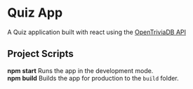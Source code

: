 # Quiz App
A Quiz application built with react using the [OpenTriviaDB API](https://opentdb.com/) 


## Project Scripts
**npm start** Runs the app in the development mode.\
**npm build** Builds the app for production to the `build` folder.
